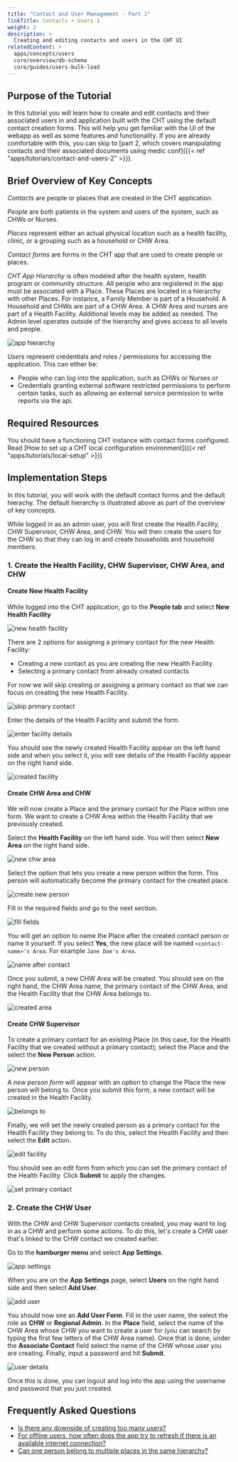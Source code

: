 ```yaml
---
title: "Contact and User Management - Part 1"
linkTitle: Contacts + Users 1
weight: 2
description: >
  Creating and editing contacts and users in the CHT UI
relatedContent: >
  apps/concepts/users
  core/overview/db-schema
  core/guides/users-bulk-load 
---
```


## Purpose of the Tutorial

In this tutorial you will learn how to create and edit contacts and their associated users in and application built with the CHT using the default contact creation forms. This will help you get familiar with the UI of the webapp as well as some features and functionality. If you are already comfortable with this, you can skip to [part 2, which covers manipulating contacts and their associated documents using medic conf]({{< ref "apps/tutorials/contact-and-users-2" >}}).

## Brief Overview of Key Concepts

*Contacts* are people or places that are created in the CHT application.

*People* are both patients in the system and users of the system, such as CHWs or Nurses.

*Places* represent either an actual physical location such as a health facility, clinic, or a grouping such as a household or CHW Area.

*Contact forms* are forms in the CHT app that are used to create people or places.

*CHT App Hierarchy* is often modeled after the health system, health program or community structure.  All people who are registered in the app must be associated with a Place. These Places are located in a hierarchy with other Places. For instance, a Family Member is part of a Household. A Household and CHWs are part of a CHW Area. A CHW Area and nurses are part of a Health Facility. Additional levels may be added as needed. The Admin level operates outside of the hierarchy and gives access to all levels and people.

![app hierarchy](app-hierarchy.jpg "Default app hierarchy")

*Users* represent credentials and roles / permissions for accessing the application. This can either be:

- People who can log into the application, such as CHWs or Nurses or
- Credentials granting external software restricted permissions to perform certain tasks, such as allowing an external service permission to write reports via the api.

## Required Resources

You should have a functioning CHT instance with contact forms configured. Read [How to set up a CHT local configuration environment]({{< ref "apps/tutorials/local-setup" >}})

## Implementation Steps

In this tutorial, you will work with the default contact forms and the default hierachy. The default hierarchy is illustrated above as part of the overview of key concepts.

While logged in as an admin user, you will first create the Health Facility, CHW Supervisor, CHW Area, and CHW. You will then create the users for the CHW so that they can log in and create households and household members.

### 1. Create the Health Facility, CHW Supervisor, CHW Area, and CHW

#### Create New Health Facility

While logged into the CHT application, go to the **People tab** and select **New Health Facility**

![new health facility](new-facility/select-new-facility.png "New health facility")

There are 2 options for assigning a primary contact for the new Health Facility:

- Creating a new contact as you are creating the new Health Facility
- Selecting a primary contact from already created contacts

For now we will skip creating or assigning a primary contact so that we can focus on creating the new Health Facility.

![skip primary contact](new-facility/skip-primary-contact.png "Skip primary contact")

Enter the details of the Health Facility and submit the form.

![enter facility details](new-facility/enter-facility-name.png "Enter facility details")

You should see the newly created Health Facility appear on the left hand side and when you select it, you will see details of the Health Facility appear on the right hand side.

![created facility](new-facility/created-facility.png "Created facility")

#### Create CHW Area and CHW

We will now create a Place and the primary contact for the Place within one form. We want to create a CHW Area within the Health Facility that we previously created.

Select the **Health Facility** on the left hand side. You will then select **New Area** on the right hand side.

![new chw area](new-chw-area/new-chw-area.png "New CHW area")

Select the option that lets you create a new person within the form. This person will automatically become the primary contact for the created place.

![create new person](new-chw-area/create-new-person.png "Create a new person")

Fill in the required fields and go to the next section.

![fill fields](new-chw-area/fill-required-fields.png "Fill required fields")

You will get an option to name the Place after the created contact person or name it yourself. If you select **Yes**, the new place will be named `<contact-name>'s Area`. For example `Jane Doe's Area`.

![name after contact](new-chw-area/name-after-primary-contact.png "Name after contact")

Once you submit, a new CHW Area will be created. You should see on the right hand, the CHW Area name, the primary contact of the CHW Area, and the Health Facility that the CHW Area belongs to.

![created area](new-chw-area/created-chw-area.png "Created CHW area")

#### Create CHW Supervisor

To create a primary contact for an existing Place (in this case, for the Health Facility that we created without a primary contact); select the Place and the select the **New Person** action.

![new person](new-chw-supervisor/new-person.png "New person")

A *new person form* will appear with an option to change the Place the new person will belong to. Once you submit this form, a new contact will be created in the Health Facility.

![belongs to](new-chw-supervisor/belongs-to.png "Belongs to")

Finally, we will set the newly created person as a primary contact for the Health Facility they belong to. To do this, select the Health Facility and then select the **Edit** action.

![edit facility](new-chw-supervisor/edit-facility.png "Edit facility")

You should see an edit form from which you can set the primary contact of the Health Facility. Click **Submit** to apply the changes.

![set primary contact](new-chw-supervisor/set-primary-contact.png "Set primary contact")

### 2. Create the CHW User

With the CHW and CHW Supervisor contacts created, you may want to log in as a CHW and perform some actions. To do this, let's create a CHW user that's linked to the CHW contact we created earlier.

Go to the **hamburger menu** and select **App Settings**.

![app settings](new-chw-user/app-settings.png "App settings")

When you are on the **App Settings** page, select **Users** on the right hand side and then select **Add User**.

![add user](new-chw-user/add-user.png "Add user")

You should now see an **Add User Form**. Fill in the user name, the select the role as **CHW** or **Regional Admin**. In the **Place** field, select the name of the CHW Area whose CHW you want to create a user for (you can search by typing the first few letters of the CHW Area name). Once that is done, under the **Associate Contact** field select the name of the CHW whose user you are creating. Finally, input a password and hit **Submit**.

![user details](new-chw-user/fill-user-details.png "Fill user details")

Once this is done, you can logout and log into the app using the username and password that you just created.

## Frequently Asked Questions

- [Is there any downside of creating too many users?](https://forum.communityhealthtoolkit.org/t/is-there-any-downside-of-creating-too-many-users/531)
- [For offline users, how often does the app try to refresh if there is an available internet connection?](https://forum.communityhealthtoolkit.org/t/for-offline-users-how-often-does-the-app-try-to-refresh-if-there-is-an-available-internet-connection/503)
- [Can one person belong to multiple places in the same hierarchy?](https://forum.communityhealthtoolkit.org/t/can-one-person-belong-to-multiple-places-in-the-same-hierarchy/101)
